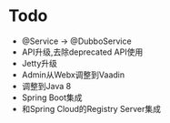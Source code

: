 Todo
================

* @Service -> @DubboService
* API升级,去除deprecated API使用
* Jetty升级
* Admin从Webx调整到Vaadin
* 调整到Java 8
* Spring Boot集成
* 和Spring Cloud的Registry Server集成